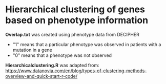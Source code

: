 # Hierarchical clustering of genes based on phenotype information

**Overlap.txt** was created using phenotype data from DECIPHER
- "1" means that a particular phenotype was observed in patients with a mutation in a gene 
- "0" means that a phenotype was not observed

**Hierarchicalclustering.R** was adapted from:
  https://www.datanovia.com/en/blog/types-of-clustering-methods-overview-and-quick-start-r-code/
